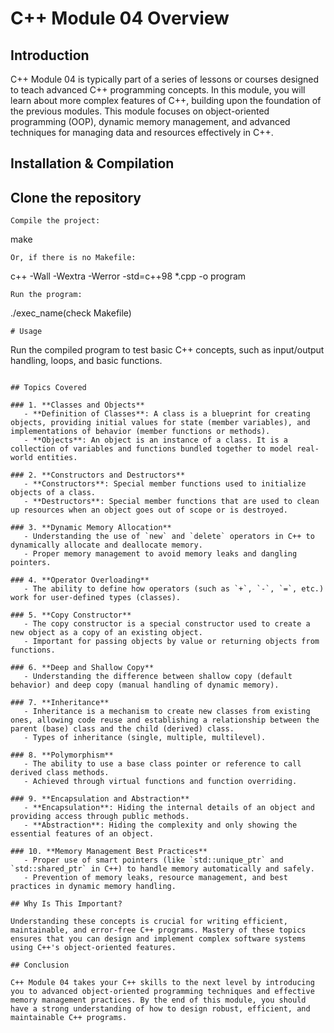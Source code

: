 # C++ Module 04 Overview

## Introduction

C++ Module 04 is typically part of a series of lessons or courses designed to teach advanced C++ programming concepts. In this module, you will learn about more complex features of C++, building upon the foundation of the previous modules. This module focuses on object-oriented programming (OOP), dynamic memory management, and advanced techniques for managing data and resources effectively in C++.

## Installation & Compilation

## Clone the repository

```
Compile the project:
```
make
```
Or, if there is no Makefile:
```
c++ -Wall -Wextra -Werror -std=c++98 *.cpp -o program
```
Run the program:
```
./exec_name(check Makefile)

```
# Usage
```
Run the compiled program to test basic C++ concepts, such as input/output handling, loops, and basic functions.
```

## Topics Covered

### 1. **Classes and Objects**
   - **Definition of Classes**: A class is a blueprint for creating objects, providing initial values for state (member variables), and implementations of behavior (member functions or methods).
   - **Objects**: An object is an instance of a class. It is a collection of variables and functions bundled together to model real-world entities.

### 2. **Constructors and Destructors**
   - **Constructors**: Special member functions used to initialize objects of a class.
   - **Destructors**: Special member functions that are used to clean up resources when an object goes out of scope or is destroyed.

### 3. **Dynamic Memory Allocation**
   - Understanding the use of `new` and `delete` operators in C++ to dynamically allocate and deallocate memory.
   - Proper memory management to avoid memory leaks and dangling pointers.

### 4. **Operator Overloading**
   - The ability to define how operators (such as `+`, `-`, `=`, etc.) work for user-defined types (classes).

### 5. **Copy Constructor**
   - The copy constructor is a special constructor used to create a new object as a copy of an existing object.
   - Important for passing objects by value or returning objects from functions.

### 6. **Deep and Shallow Copy**
   - Understanding the difference between shallow copy (default behavior) and deep copy (manual handling of dynamic memory).

### 7. **Inheritance**
   - Inheritance is a mechanism to create new classes from existing ones, allowing code reuse and establishing a relationship between the parent (base) class and the child (derived) class.
   - Types of inheritance (single, multiple, multilevel).

### 8. **Polymorphism**
   - The ability to use a base class pointer or reference to call derived class methods.
   - Achieved through virtual functions and function overriding.

### 9. **Encapsulation and Abstraction**
   - **Encapsulation**: Hiding the internal details of an object and providing access through public methods.
   - **Abstraction**: Hiding the complexity and only showing the essential features of an object.

### 10. **Memory Management Best Practices**
   - Proper use of smart pointers (like `std::unique_ptr` and `std::shared_ptr` in C++) to handle memory automatically and safely.
   - Prevention of memory leaks, resource management, and best practices in dynamic memory handling.

## Why Is This Important?

Understanding these concepts is crucial for writing efficient, maintainable, and error-free C++ programs. Mastery of these topics ensures that you can design and implement complex software systems using C++'s object-oriented features.

## Conclusion

C++ Module 04 takes your C++ skills to the next level by introducing you to advanced object-oriented programming techniques and effective memory management practices. By the end of this module, you should have a strong understanding of how to design robust, efficient, and maintainable C++ programs.
